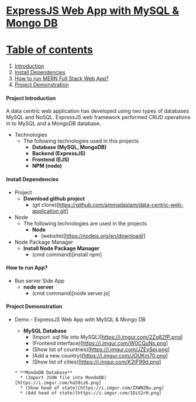 <a href="">

# ExpressJS Web App with MySQL & Mongo DB

# Table of contents
1. [Introduction](#intro)   
2. [Install Dependencies](#install)
3. [How to run MERN Full Stack Web App?](#howToRun)
4. [Project Demonstration](#demo)

#### Project Introduction <a name="intro"></a>
 A data centric web application has developed using two types of databases MySQL and NoSQL.
 ExpressJS web framework performed CRUD operations in to MySQL and a MongoDB database.

- Technologies
  * The following technologies used in this projects
    * **Database (MySQL, MongoDB)**
    * **Backend (ExpressJS)**
    * **Frontend (EJS)**
    * **NPM (node)**
    

#### Install Dependencies <a name="install"></a>
- Project  
    * **Download github project**
        * (git clone)[https://github.com/ammadaslam/data-centric-web-application.git]
- Node
  * The following technologies are used in the projects
    * **Node**
        * (website)[https://nodejs.org/en/download/]
- Node Package Manager
     * **Install Node Package Manager**
        * (cmd command)[install npm]
    

    
#### How to run App? <a name="howToRun"></a>
- Run server Side App
     * **node server**
        * (cmd command)[node server.js]
    

#### Project Demonstration <a name="demo"></a>
- Demo  - ExpressJS Web App with MySQL & Mongo DB
     * **MySQL Database**
        * (Import .sql file into MySQL)[https://i.imgur.com/2Zq82fP.png]
        * (Frontend interface)[https://i.imgur.com/W0CQuNs.png]
        * (Show list of countries)[https://i.imgur.com/JZEvSpj.png]
        * (Add a new country)[https://i.imgur.com/JOUKm70.png]
        * (Show list of cities)[https://i.imgur.com/K2tF99d.png]
      
      * **MondoDB Database**
        * (Import JSON file into MondoDB)[https://i.imgur.com/haS9cz6.png]
        * (Show head of state)[https://i.imgur.com/ZXWNZNu.png]
        * (Add head of state)[https://i.imgur.com/1DiS2rH.png]


        
